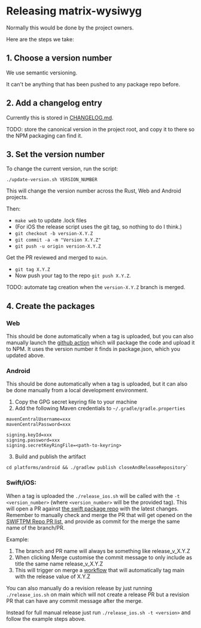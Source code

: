 # Releasing matrix-wysiwyg

Normally this would be done by the project owners.

Here are the steps we take:

## 1. Choose a version number

We use semantic versioning.

It can't be anything that has been pushed to any package repo before.

## 2. Add a changelog entry

Currently this is stored in [CHANGELOG.md](CHANGELOG.md).

TODO: store the canonical version in the project root, and copy it to there
so the NPM packaging can find it.

## 3. Set the version number

To change the current version, run the script:

```shell
./update-version.sh VERSION_NUMBER
```

This will change the version number across the Rust, Web and Android projects.

Then:
* `make web` to update .lock files
* (For iOS the release script uses the git tag, so nothing to do I think.)
* `git checkout -b version-X.Y.Z`
* `git commit -a -m "Version X.Y.Z"`
* `git push -u origin version-X.Y.Z`

Get the PR reviewed and merged to `main`.

* `git tag X.Y.Z`
* Now push your tag to the repo `git push X.Y.Z`.

TODO: automate tag creation when the `version-X.Y.Z` branch is merged.

## 4. Create the packages

### Web

This should be done automatically when a tag is uploaded, but you can also manually launch the
[github action](https://github.com/matrix-org/matrix-wysiwyg/actions/workflows/publish.yml)
which will package the code and upload it to NPM. It uses the version number
it finds in package.json, which you updated above.

### Android

This should be done automatically when a tag is uploaded, but it can also be done manually from a local development environment.

1. Copy the GPG secret keyring file to your machine
2. Add the following Maven credentials to `~/.gradle/gradle.properties`

```
mavenCentralUsername=xxx
mavenCentralPassword=xxx

signing.keyId=xxx
signing.password=xxx
signing.secretKeyRingFile=<path-to-keyring>
```

3. Build and publish the artifact

```
cd platforms/android && ./gradlew publish closeAndReleaseRepository`
```
  
### Swift/iOS:
When a tag is uploaded the `./release_ios.sh` will be called with the `-t <version_number>` (where `<version_number>` will be the provided tag).
This will open a PR against [the swift package repo](https://github.com/matrix-org/matrix-wysiwyg-composer-swift) with the latest changes.
Remember to manually check and merge the PR that will get opened on the [SWIFTPM Repo PR list](https://github.com/matrix-org/matrix-wysiwyg-composer-swift/pulls), and provide as commit for the merge the same name of the branch/PR.

Example: 
1. The branch and PR name will always be something like release_v_X.Y.Z
2. When clicking Merge customise the commit message to only include as title the same name release_v_X.Y.Z
3. This will trigger on merge a [workflow](https://github.com/matrix-org/matrix-wysiwyg-composer-swift/blob/main/.github/workflows/tag_on_release.yml) that will automatically tag main with the release value of X.Y.Z

You can also manually do a revision release by just running `./release_ios.sh` on main which will not create a release PR but a revision PR that can have any commit message after the merge.

Instead for full manual release just run `./release_ios.sh -t <version>` and follow the example steps above.
